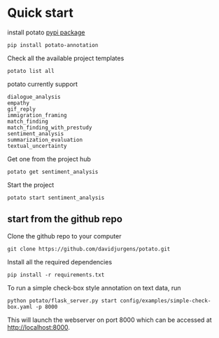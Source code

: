 # Quick start

install potato [pypi package](https://pypi.org/project/potato-annotation/)

    pip install potato-annotation

Check all the available project templates

    potato list all

potato currently support 

    dialogue_analysis
    empathy
    gif_reply
    immigration_framing
    match_finding
    match_finding_with_prestudy
    sentiment_analysis
    summarization_evaluation
    textual_uncertainty

Get one from the project hub

    potato get sentiment_analysis

Start the project

    potato start sentiment_analysis



## start from the github repo
Clone the github repo to your computer

``` console
git clone https://github.com/davidjurgens/potato.git
```

Install all the required dependencies

``` console
pip install -r requirements.txt
```

To run a simple check-box style annotation on text data, run

``` console
python potato/flask_server.py start config/examples/simple-check-box.yaml -p 8000
```

This will launch the webserver on port 8000 which can be accessed at
<http://localhost:8000>.
